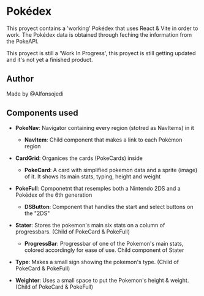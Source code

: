# Pokédex
This proyect contains a 'working' Pokédex that uses React & Vite in order to work.
The Pokédex data is obtained through feching the information from the PokeAPI.

This proyect is still a 'Work In Progress', this proyect is still getting updated and it's not yet a finished product.

## Author
Made by @Alfonsojedi 

## Components used
- **PokeNav**: Navigator containing every region (stotred as NavItems) in it
  - **NavItem**: Child component that makes a link to each Pokémon region
- **CardGrid**: Organices the cards (PokeCards) inside
  - **PokeCard**: A card with simplified pokemon data and a sprite (image) of it. It shows its main stats, typing, height and weight
- **PokeFull**: Cpmponetnt that resemples both a Nintendo 2DS and a Pokédex of the 6th generation
  - **DSButton**: Component that handles the start and select buttons on the "2DS"

- **Stater**: Stores the pokemon's main six stats on a column of progressbars. (Child of PokeCard & PokeFull)
  - **ProgressBar**: Progressbar of one of the Pokemon's main stats, colored accordingly for ease of use. Child component of Stater
- **Type**: Makes a small sign showing the pokemon's type. (Child of PokeCard & PokeFull)
- **Weighter**: Uses a small space to put the Pokemon's height & weight. (Child of PokeCard & PokeFull)

<!---
# React + Vite

This template provides a minimal setup to get React working in Vite with HMR and some ESLint rules.

Currently, two official plugins are available:

- [@vitejs/plugin-react](https://github.com/vitejs/vite-plugin-react/blob/main/packages/plugin-react/README.md) uses [Babel](https://babeljs.io/) for Fast Refresh
- [@vitejs/plugin-react-swc](https://github.com/vitejs/vite-plugin-react-swc) uses [SWC](https://swc.rs/) for Fast Refresh
--->
